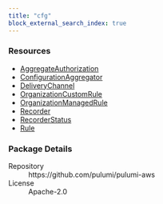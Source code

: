 ```yaml
---
title: "cfg"
block_external_search_index: true
---
```


<!-- WARNING: this file was generated by Pulumi Docs Generator. -->
<!-- Do not edit by hand unless you're certain you know what you are doing! -->

<h3>Resources</h3>
<ul class="api">
    <li><a href="aggregateauthorization"><span class="symbol resource"></span>AggregateAuthorization</a></li>
    <li><a href="configurationaggregator"><span class="symbol resource"></span>ConfigurationAggregator</a></li>
    <li><a href="deliverychannel"><span class="symbol resource"></span>DeliveryChannel</a></li>
    <li><a href="organizationcustomrule"><span class="symbol resource"></span>OrganizationCustomRule</a></li>
    <li><a href="organizationmanagedrule"><span class="symbol resource"></span>OrganizationManagedRule</a></li>
    <li><a href="recorder"><span class="symbol resource"></span>Recorder</a></li>
    <li><a href="recorderstatus"><span class="symbol resource"></span>RecorderStatus</a></li>
    <li><a href="rule"><span class="symbol resource"></span>Rule</a></li>
</ul>

<h3>Package Details</h3>
<dl class="package-details">
	<dt>Repository</dt>
	<dd>https://github.com/pulumi/pulumi-aws</dd>
	<dt>License</dt>
	<dd>Apache-2.0</dd>
</dl>

